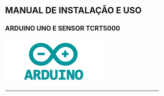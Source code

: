 
# MANUAL DE INSTALAÇÃO E USO
## ARDUINO UNO E SENSOR TCRT5000

![IMG-LOGO-ARDUINO](./logo.png)

---




